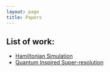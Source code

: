 ```yaml
---
layout: page
title: Papers
---
```


## List of work:

- [Hamiltonian Simulation](https://arxiv.org/abs/2309.14378)
- [Quantum Inspired Super-resolution](https://www.overleaf.com/read/qxbjvpfmxjbx#620593)